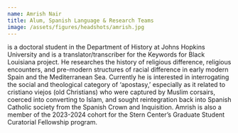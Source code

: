 ```yaml
---
name: Amrish Nair
title: Alum, Spanish Language & Research Teams
image: /assets/figures/headshots/amrish.jpg
---
```

is a doctoral student in the Department of History at Johns Hopkins University and is a translator/transcriber for the Keywords for Black Louisiana project. He researches the history of religious difference, religious encounters, and pre-modern structures of racial difference in early modern Spain and the Mediterranean Sea. Currently he is interested in interrogating the social and theological category of ‘apostasy,’ especially as it related to cristiano viejos (old Christians) who were captured by Muslim corsairs, coerced into converting to Islam, and sought reintegration back into Spanish Catholic society from the Spanish Crown and Inquisition. Amrish is also a member of the 2023-2024 cohort for the Stern Center’s Graduate Student Curatorial Fellowship program. 